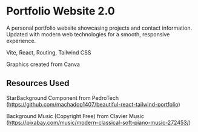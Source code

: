 # Portfolio Website 2.0

A personal portfolio website showcasing projects and contact information. Updated with modern web technologies for a smooth, responsive experience.


Vite, React, Routing, Tailwind CSS


Graphics created from Canva


## Resources Used
StarBackground Component from PedroTech (https://github.com/machadop1407/beautiful-react-tailwind-portfolio)


Background Music (Copyright Free) from Clavier Music (https://pixabay.com/music/modern-classical-soft-piano-music-272453/)